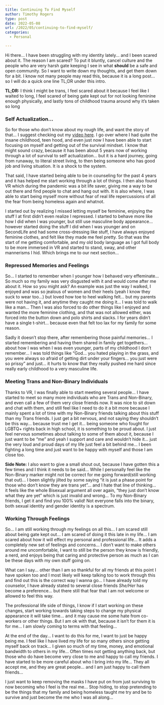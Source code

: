 ```yaml
---
title: Continuing To Find Myself
author: Timothy Rogers
type: post
date: 2022-05-08
url: /2022/05/continuing-to-find-myself/
categories:
  - Personal

---
```


Hi there... I have been struggling with my identity lately... and I been scared about it. The reason I am scared? To put it bluntly, cancel culture and the people who are very harsh gate keeping I see in what **should** be a safe and open community. So I want to write down my thoughts, and get them down for a bit. I know not many people may read this, because it is a long post... so I will do a quick one line TL;DR under this intro.

**TL;DR:** I think I might be trans, I feel scared about it because I feel like I waited to long, I feel scared of being gate kept out for not looking feminine enough physically, and lastly tons of childhood trauma around why it’s taken so long

### Self Actualization...

So for those who don’t know about my rough life, and want the story of that... I suggest checking out my [video here](https://www.youtube.com/watch?v=YMr7rG293WM). I go over where I had quite the insane childhood, teen hood, and even just now I have been able to start focusing on myself and getting out of the survival mindset. I know that might sound crazy, because it has been about 5 years now of working through a lot of survival to self actualization... but it is a hard journey, going from runaway, to literal street living, to then being someone who has good job and living situation. It is a shock to the system.

That said, I have started being able to be in counseling for the past 4 years and it has helped me start working through a lot of things. I then also found VR which during the pandemic was a bit life saver, giving me a way to be out there and find people to chat and hang out with. It is also where, I was able to start being myself more without fear of real life repercussions of all the fear from being homeless again and whatnot.

I started out by realizing I missed letting myself be feminine, enjoying the stuff I at first didn’t even realize I repressed. I started to behave more like how I did when I was younger, but still use masculine body appearance... however started doing the stuff I did when I was younger and on SecondLife and had some cross-dressing like stuff, I have always enjoyed feminine clothes, and felt like they made me feel pretty. So that was the start of me getting comfortable, and my old body language as I got full body to be more immersed in VR and started to stand, sway, and other mannerisms I hid. Which brings me to our next section...

### Repressed Memories and Feelings

So... I started to remember when I younger how I behaved very effeminate... So much so my family was very disgusted with it and would come after me about it. How so you might ask? An example was just the way I walked, I enjoyed and was so jealous of women and their heels (yeah I know they suck to wear too...) but loved how toe to heel walking felt... but my parents were not having it, and anytime they caught me doing it... I was told to walk like a man... Then I was also forced to do other things like I enjoyed and wanted the more feminine clothing, and that was not allowed either, was forced into the button down and polo shirts and slacks. I for years didn’t have a single t-shirt... because even that felt too lax for my family for some reason.

Sadly it doesn’t stop there, after remembering those painful memories... I started remembering and having them shared in family get togethers... about how I was when I was even younger, parts of my childhood I don’t remember... I was told things like “God... you hated playing in the grass, and you were always so afraid of getting dirt under your fingers... you just were so prissy” and just... it hurts to know that they really pushed me hard since really early childhood to a very masculine life.

### Meeting Trans and Non-Binary Individuals

Thanks to VR, I was finally able to start meeting several people... I have started to meet so many more individuals who are Trans and Non-Binary, and even call a few of them very close friends now. It was nice to sit down and chat with them, and still feel like I need to do it a bit more because I mainly spent a lot of time with my Non-Binary friends talking about this stuff than my Trans friends. I just get a bit nervous, and not saying they shouldn’t be this way... because trust me I get it... being someone who fought for LGBTQ+ rights back in high school, it is something to be proud about. I just feel nervous sometimes about talking to some of them about it, because I just want to be “me” and yeah I support and care and wouldn’t hide it... just the very loud and proud days of my life just feel a bit behind me... I been fighting a long time and just want to be happy with myself and those I am close too.

**Side Note:** I also want to give a small shout out, because I have gotten this a few times and I think it needs to be said... While I personally feel like the Non-Binary marker might not be correct for me going forward(still working that out)... I been slightly jilted by some saying “it is just a phase point for those who don’t know they are trans yet”... and I hate that line of thinking... it feels like the whole Bisexual argument all over again, “they just don’t know what they are yet” which is just invalid and wrong... To my Non-Binary friends, I get it and find you 100% valid! Not everyone falls into the binary, both sexual identity and gender identity is a spectrum.

### Working Through Feelings

So... I am still working through my feelings on all this... I am scared still about being gate kept out... I am scared of doing it this late in my life... I am scared about how it will effect my personal and professional life... It adds a completely new set of feelings and concerns... I don’t want to make others around me uncomfortable, I want to still be the person they know is friendly, a nerd, and enjoys being that caring and protective person as much as I can be these days with my own stuff going on.

What can I say... other than I am so thankful for all my friends at this point I have spoken too and I most likely will keep talking too to work through this and find out this is the correct way I wanna go... I have already told my counselor, I have already stated to several close friends *She/Her* has become a preference... but there still that fear that I am not welcome or allowed to feel this way.

The professional life side of things, I know if I start working on these changes, start working towards taking steps to change my physical appearance it will take time... and it may cause me some hate from co-workers or other things. But I am ok with that, because it isn’t for them it is for me... I am slowly coming to terms with that feeling...

At the end of the day... I want to do this for me, I want to just be happy being me. I feel like I have lived my life for so many others since getting myself back on track... I given so much of my time, money, and emotional bandwidth to others in my life... Often times not getting anything back, but those who do have become very close to me and happy to call my friends. I have started to be more careful about who I bring into my life... They all accept me, and they are great people... and I am just happy to call them friends... 

I just want to keep removing the masks I have put on from just surviving to now becoming who I feel is the real me... Stop hiding, to stop pretending to be the things that my family and being homeless taught me try and be to survive and just become the me who I was all along...